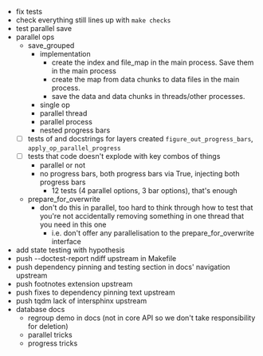 - fix tests
- check everything still lines up with `make checks`
- test parallel save
- parallel ops
    - save_grouped
        - implementation
            - create the index and file_map in the main process. Save them in the main process
            - create the map from data chunks to data files in the main process.
            - save the data and data chunks in threads/other processes.
        - single op
        - parallel thread
        - parallel process
        - nested progress bars
    - [ ] tests of and docstrings for layers created `figure_out_progress_bars`, `apply_op_parallel_progress`
    - [ ] tests that code doesn't explode with key combos of things
        - parallel or not
        - no progress bars, both progress bars via True, injecting both progress bars
            - 12 tests (4 parallel options, 3 bar options), that's enough
    - prepare_for_overwrite
        - don't do this in parallel, too hard to think through how to test
          that you're not accidentally removing something in one thread that you need in this one
            - i.e. don't offer any parallelisation to the prepare_for_overwrite interface
- add state testing with hypothesis
- push --doctest-report ndiff upstream in Makefile
- push dependency pinning and testing section in docs' navigation upstream
- push footnotes extension upstream
- push fixes to dependency pinning text upstream
- push tqdm lack of intersphinx upstream
- database docs
    - regroup demo in docs (not in core API so we don't take responsibility for deletion)
    - parallel tricks
    - progress tricks
